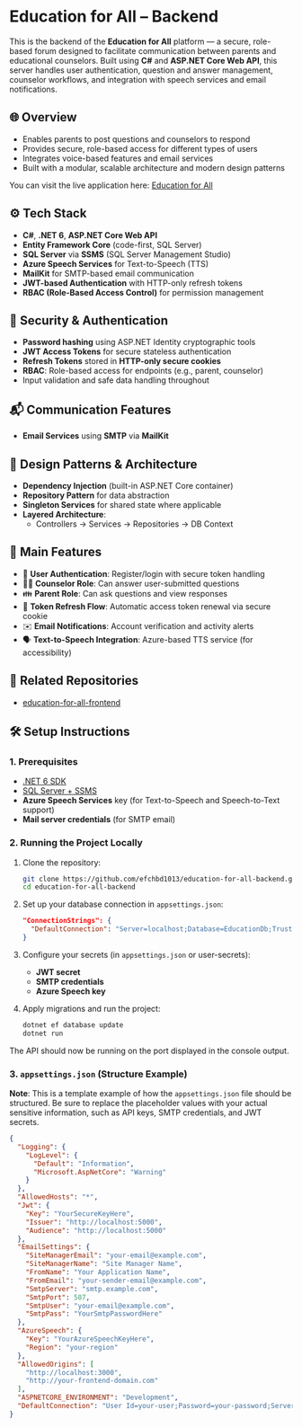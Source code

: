 # Education for All – Backend

This is the backend of the **Education for All** platform — a secure, role-based forum designed to facilitate communication between parents and educational counselors.
Built using **C#** and **ASP.NET Core Web API**, this server handles user authentication, question and answer management, counselor workflows, and integration with speech services and email notifications.

## 🌐 Overview

- Enables parents to post questions and counselors to respond
- Provides secure, role-based access for different types of users
- Integrates voice-based features and email services
- Built with a modular, scalable architecture and modern design patterns

You can visit the live application here: [Education for All](https://education-for-all.onrender.com/)

## ⚙️ Tech Stack

- **C#**, **.NET 6**, **ASP.NET Core Web API**
- **Entity Framework Core** (code-first, SQL Server)
- **SQL Server** via **SSMS** (SQL Server Management Studio)
- **Azure Speech Services** for Text-to-Speech (TTS)
- **MailKit** for SMTP-based email communication
- **JWT-based Authentication** with HTTP-only refresh tokens
- **RBAC (Role-Based Access Control)** for permission management

## 🔐 Security & Authentication

- **Password hashing** using ASP.NET Identity cryptographic tools
- **JWT Access Tokens** for secure stateless authentication
- **Refresh Tokens** stored in **HTTP-only secure cookies**
- **RBAC**: Role-based access for endpoints (e.g., parent, counselor)
- Input validation and safe data handling throughout

## 📬 Communication Features

- **Email Services** using **SMTP** via **MailKit**
  
## 🧩 Design Patterns & Architecture

- **Dependency Injection** (built-in ASP.NET Core container)
- **Repository Pattern** for data abstraction
- **Singleton Services** for shared state where applicable
- **Layered Architecture**:
  - Controllers → Services → Repositories → DB Context
    
## 📂 Main Features

- 🔐 **User Authentication**: Register/login with secure token handling  
- 🧑‍🏫 **Counselor Role**: Can answer user-submitted questions  
- 👪 **Parent Role**: Can ask questions and view responses  
- 🔄 **Token Refresh Flow**: Automatic access token renewal via secure cookie  
- ✉️ **Email Notifications**: Account verification and activity alerts  
- 🗣️ **Text-to-Speech Integration**: Azure-based TTS service (for accessibility)  

## 🔗 Related Repositories

- [education-for-all-frontend](https://github.com/efchbd1013/education-for-all-frontend)

## 🛠️ Setup Instructions

### 1. Prerequisites

- [.NET 6 SDK](https://dotnet.microsoft.com/en-us/download/dotnet/6.0)
- [SQL Server + SSMS](https://learn.microsoft.com/en-us/sql/ssms)
- **Azure Speech Services** key (for Text-to-Speech and Speech-to-Text support)
- **Mail server credentials** (for SMTP email)

### 2. Running the Project Locally

1. Clone the repository:
    ```bash
    git clone https://github.com/efchbd1013/education-for-all-backend.git
    cd education-for-all-backend
    ```

2. Set up your database connection in `appsettings.json`:
    ```json
    "ConnectionStrings": {
      "DefaultConnection": "Server=localhost;Database=EducationDb;Trusted_Connection=True;"
    }
    ```

3. Configure your secrets (in `appsettings.json` or user-secrets):
    - **JWT secret**
    - **SMTP credentials**
    - **Azure Speech key**

4. Apply migrations and run the project:
    ```bash
    dotnet ef database update
    dotnet run
    ```
    
The API should now be running on the port displayed in the console output.

### 3. `appsettings.json` (Structure Example)
**Note**: This is a template example of how the `appsettings.json` file should be structured. Be sure to replace the placeholder values with your actual sensitive information, such as API keys, SMTP credentials, and JWT secrets.

```json
{
  "Logging": {
    "LogLevel": {
      "Default": "Information",
      "Microsoft.AspNetCore": "Warning"
    }
  },
  "AllowedHosts": "*",
  "Jwt": {
    "Key": "YourSecureKeyHere",
    "Issuer": "http://localhost:5000",
    "Audience": "http://localhost:5000"
  },
  "EmailSettings": {
    "SiteManagerEmail": "your-email@example.com",
    "SiteManagerName": "Site Manager Name",
    "FromName": "Your Application Name",
    "FromEmail": "your-sender-email@example.com",
    "SmtpServer": "smtp.example.com",
    "SmtpPort": 587,
    "SmtpUser": "your-email@example.com",
    "SmtpPass": "YourSmtpPasswordHere"
  },
  "AzureSpeech": {
    "Key": "YourAzureSpeechKeyHere",
    "Region": "your-region"
  },
  "AllowedOrigins": [
    "http://localhost:3000",
    "http://your-frontend-domain.com"
  ],
  "ASPNETCORE_ENVIRONMENT": "Development",
  "DefaultConnection": "User Id=your-user;Password=your-password;Server=localhost;Port=5432;Database=your-database"
}
